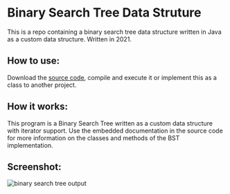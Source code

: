 # Binary Search Tree Data Struture
This is a repo containing a binary search tree data structure written in Java as a custom data structure. Written in 2021.

## How to use:

Download the [source code](https://github.com/Austin-Daigle/Binary-Search-Tree-Data-Struture/blob/main/BST.java), compile and execute it or implement this as a class to another project. 

## How it works:

This program is a Binary Search Tree written as a custom data structure with iterator support. Use the embedded documentation in the source code for more information on the classes and methods of the BST implementation.

## Screenshot:

![binary search tree output](https://user-images.githubusercontent.com/100094056/193491915-9db0dc42-6694-4acf-9574-840e6d0f0427.PNG)
